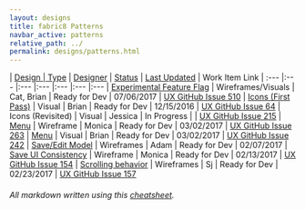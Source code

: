 ```yaml
---
layout: designs
title: fabric8 Patterns
navbar_active: patterns
relative_path: ../
permalink: designs/patterns.html
---
```


| <a href="javascript:SortTable(0);" id="designTableTitle" class="sort">Design | <a href="javascript:SortTable(1);" id="designTableType" class="sort">Type</a> | <a href="javascript:SortTable(2);" id="designTableDesigner" class="sort">Designer</a> | <a href="javascript:SortTable(3);" id="designTableStatus" class="sort">Status<a/> | <a href="javascript:SortTable(4, 'D', 'mdy');" id="designTableUpdate" class="sort">Last Updated</a> | <span id="designTableWILinks">Work Item Link</span>
| :---                                                                                      |:---                |:---           |:---               |:---               |:---                                                                         |:---
| [Experimental Feature Flag](https://redhat.invisionapp.com/share/STCE3Y04F)               | Wireframes/Visuals | Cat, Brian    | Ready for Dev     | 07/06/2017        | [UX GitHub Issue 510](https://github.com/fabric8-ui/fabric8-ux/issues/510)
| [Icons (First Pass)](https://redhat.invisionapp.com/share/2F9N0A7WN)                      | Visual             | Brian         | Ready for Dev     | 12/15/2016        | [UX GitHub Issue 64](https://github.com/fabric8-ui/fabric8-ux/issues/64)
| Icons (Revisited)                                                                         | Visual             | Jessica       | In Progress       |                   | [UX GitHub Issue 215](https://github.com/fabric8-ui/fabric8-ux/issues/215)
| [Menu](https://redhat.invisionapp.com/share/WB8FNVPYE)                                    | Wireframe          | Monica        | Ready for Dev     | 03/02/2017        | [UX GitHub Issue 263](https://github.com/fabric8-ui/fabric8-ux/issues/263)
| [Menu](https://redhat.invisionapp.com/share/WB8FNVPYE)                                    | Visual             | Brian         | Ready for Dev     | 03/02/2017        | [UX GitHub Issue 242](https://github.com/fabric8-ui/fabric8-ux/issues/242)
| [Save/Edit Model](https://redhat.invisionapp.com/share/UAACVQ7XT)                         | Wireframes         | Adam          | Ready for Dev     | 02/07/2017
| [Save UI Consistency](https://redhat.invisionapp.com/share/4JAEVK23G)                     | Wireframe          | Monica        | Ready for Dev     | 02/13/2017        | [UX GitHub Issue 154](https://github.com/fabric8-ui/fabric8-ux/issues/154)
| [Scrolling behavior](https://redhat.invisionapp.com/share/QMAK3BLYP)                      | Wireframes         | Sj            | Ready for Dev     | 02/23/2017        | [UX GitHub Issue 157](https://github.com/fabric8-ui/fabric8-ux/issues/157)

###### All markdown written using this [cheatsheet](https://github.com/adam-p/markdown-here/wiki/Markdown-Cheatsheet).
